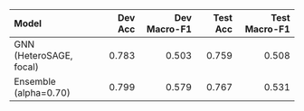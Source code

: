| Model                   |   Dev Acc |   Dev Macro-F1 |   Test Acc |   Test Macro-F1 |
|:------------------------|----------:|---------------:|-----------:|----------------:|
| GNN (HeteroSAGE, focal) |     0.783 |          0.503 |      0.759 |           0.508 |
| Ensemble (alpha=0.70)   |     0.799 |          0.579 |      0.767 |           0.531 |